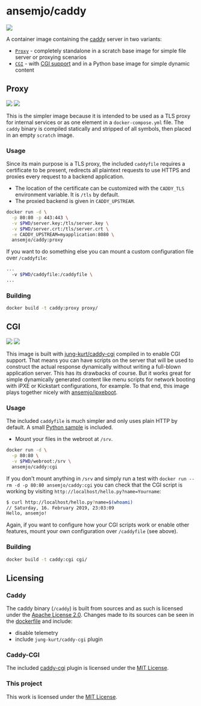 # ansemjo/caddy

[![](https://img.shields.io/docker/pulls/ansemjo/caddy.svg?style=flat-square)](https://hub.docker.com/r/ansemjo/caddy)

A container image containing the [caddy] server in two variants:

- [`Proxy`](#proxy) - completely standalone in a scratch base image for simple file server or
  proxying scenarios
- [`CGI`](#cgi) - with [CGI support] and in a Python base image for simple dynamic content

[caddy]: https://caddyserver.com/
[cgi support]: https://caddyserver.com/docs/http.cgi

## Proxy

![](https://img.shields.io/microbadger/image-size/ansemjo/caddy/proxy.svg?style=flat-square)
![](https://img.shields.io/microbadger/layers/ansemjo/caddy/proxy.svg?style=flat-square)

This is the simpler image because it is intended to be used as a TLS proxy for internal services or
as one element in a `docker-compose.yml` file. The `caddy` binary is compiled statically and
stripped of all symbols, then placed in an empty `scratch` image.

### Usage

Since its main purpose is a TLS proxy, the included `caddyfile` requires a certificate to be
present, redirects all plaintext requests to use HTTPS and proxies every request to a backend
application.

- The location of the certificate can be customized with the `CADDY_TLS` environment variable. It is
  `/tls` by default.
- The proxied backend is given in `CADDY_UPSTREAM`.

```sh
docker run -d \
  -p 80:80 -p 443:443 \
  -v $PWD/server.key:/tls/server.key \
  -v $PWD/server.crt:/tls/server.crt \
  -e CADDY_UPSTREAM=myapplication:8080 \
  ansemjo/caddy:proxy
```

If you want to do something else you can mount a custom configuration file over `/caddyfile`:

```sh
...
  -v $PWD/caddyfile:/caddyfile \
...
```

### Building

```sh
docker build -t caddy:proxy proxy/
```

## CGI

![](https://img.shields.io/microbadger/image-size/ansemjo/caddy/cgi.svg?style=flat-square)
![](https://img.shields.io/microbadger/layers/ansemjo/caddy/cgi.svg?style=flat-square)

This image is built with [jung-kurt/caddy-cgi](https://github.com/jung-kurt/caddy-cgi) compiled in
to enable CGI support. That means you can have scripts on the server that will be used to construct
the actual response dynamically without writing a full-blown application server. This has its
drawbacks of course. But it works great for simple dynamically generated content like menu scripts
for network booting with iPXE or Kickstart configurations, for example. To that end, this image
plays together nicely with [ansemjo/ipxeboot](https://github.com/ansemjo/ipxeboot).

### Usage

The included `caddyfile` is much simpler and only uses plain HTTP by default. A small
[Python sample](cgi/hello.py) is included.

- Mount your files in the webroot at `/srv`.

```sh
docker run -d \
  -p 80:80 \
  -v $PWD/webroot:/srv \
  ansemjo/caddy:cgi
```

If you don't mount anything in `/srv` and simply run a test with
`docker run --rm -d -p 80:80 ansemjo/caddy:cgi` you can check that the CGI script is working by
visiting `http://localhost/hello.py?name=Yourname`:

```sh
$ curl http://localhost/hello.py?name=$(whoami)
// Saturday, 16. February 2019, 23:03:09
Hello, ansemjo!
```

Again, if you want to configure how your CGI scripts work or enable other features, mount your own
configuration over `/caddyfile` (see above).

### Building

```sh
docker build -t caddy:cgi cgi/
```

## Licensing

### Caddy

The caddy binary (`/caddy`) is built from sources and as such is licensed under the [Apache License
2.0]. Changes made to its sources can be seen in the [dockerfile] and include:

- disable telemetry
- include `jung-kurt/caddy-cgi` plugin

[apache license 2.0]: https://github.com/mholt/caddy/blob/master/LICENSE.txt
[dockerfile]: dockerfile#L14

### Caddy-CGI

The included [caddy-cgi] plugin is licensed under the [MIT License].

[caddy-cgi]: https://github.com/jung-kurt/caddy-cgi
[mit license]: https://github.com/jung-kurt/caddy-cgi/blob/master/LICENSE

### This project

This work is licensed under the [MIT License](LICENSE).
